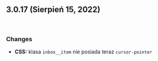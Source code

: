 ## **3.0.17 (Sierpień 15, 2022)**

<br>

### **Changes**

* **CSS:** klasa `inbox__item` nie posiada teraz `cursor-pointer`
